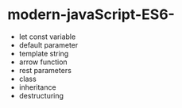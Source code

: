 # modern-javaScript-ES6-

* let const variable
* default parameter
* template string
* arrow function
* rest parameters
* class 
* inheritance
* destructuring